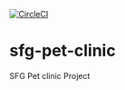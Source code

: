[![CircleCI](https://circleci.com/gh/Nirmalpm/sfg-pet-clinic.svg?style=svg)](https://circleci.com/gh/Nirmalpm/sfg-pet-clinic)

# sfg-pet-clinic

SFG Pet clinic Project

